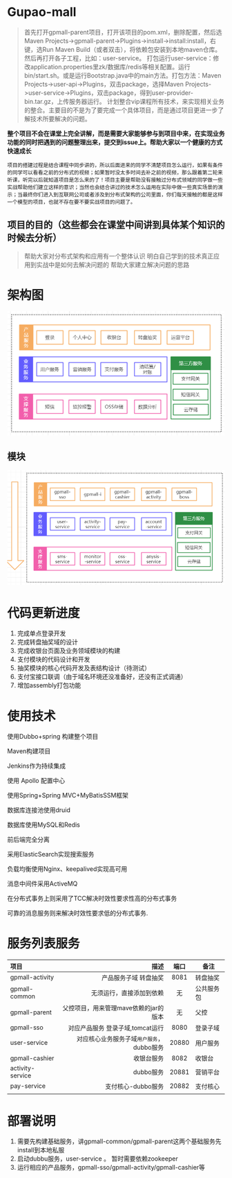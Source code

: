 # Gupao-mall

> 首先打开gpmall-parent项目，打开该项目的pom.xml，删除<parent>配置，然后选Maven Projects->gpmall-parent->Plugins->install->install:install，右键，选Run Maven Build（或者双击），将依赖包安装到本地maven仓库。然后再打开各子工程，比如：user-service。
> 打包运行user-service：修改application.properties里zk/数据库/redis等相关配置。运行bin/start.sh。或是运行Bootstrap.java中的main方法。打包方法：Maven Projects->user-api->Plugins，双击package，选择Maven Projects->user-service->Plugins，双击package，得到user-provider-bin.tar.gz，上传服务器运行。
> 计划整合vip课程所有技术，来实现相关业务的整合。主要目的不是为了要完成一个具体项目，而是通过项目更进一步了解技术所要解决的问题。

**整个项目不会在课堂上完全讲解，而是需要大家能够参与到项目中来，在实现业务功能的同时把遇到的问题整理出来，提交到issue上。帮助大家以一个健康的方式快速成长**

`项目的搭建过程是结合课程中同步讲的，所以后面进来的同学不清楚项目怎么运行，如果有条件的同学可以看看之前的分布式的视频；如果暂时没太多时间去补之前的视频，那么跟着第二轮来听课，听完以后就知道项目是怎么来的了！项目主要是帮助没有接触过分布式领域的同学做一些实战帮助他们建立这样的意识；当然也会结合讲过的技术怎么运用在实际中做一些真实场景的演示；当最终你们进入到互联网公司或者涉及到分布式架构的公司里面，你们每天接触的都是这样一个模型的项目，也就不存在要不要实战项目的问题了。`

## 项目的目的（这些都会在课堂中间讲到具体某个知识的时候去分析）

> 帮助大家对分布式架构和应用有一个整体认识
> 明白自己学到的技术真正应用到实战中是如何去解决问题的
> 帮助大家建立解决问题的思路

# 架构图

![架构图](架构图.png)

## 模块

![技术模块](技术模块.png)




# 代码更新进度

1. 完成单点登录开发
2. 完成转盘抽奖域的设计
3. 完成收银台页面及业务领域模块的构建
4. 支付模块的代码设计和开发
5. 抽奖模块的核心代码开发及表结构设计（待测试）
6. 支付宝接口联调（由于域名环境还没准备好，还没有正式调通）
7. 增加assembly打包功能


# 使用技术
使用Dubbo+spring 构建整个项目

Maven构建项目

Jenkins作为持续集成

使用 Apollo 配置中心

使用Spring+Spring MVC+MyBatisSSM框架

数据库连接池使用druid

数据库使用MySQL和Redis

前后端完全分离

采用ElasticSearch实现搜索服务

负载均衡使用Nginx、keepalived实现高可用

消息中间件采用ActiveMQ

在分布式事务上则采用了TCC解决时效性要求性高的分布式事务

可靠的消息服务则来解决时效性要求低的分布式事务.

# 服务列表服务

| 项目      |  描述 | 端口 | 备注  |
| :-------- | --------:| :--: | ---- |
| gpmall-activity | 产品服务子域 转盘抽奖 | 8081 |  转盘抽奖 |
| gpmall-common | 无须运行，直接添加到依赖 |  无  |  公共服务包  |
| gpmall-parent | 父控项目，用来管理mave依赖的jar的版本 | 无 | 父控  |
| gpmall-sso  | 对应产品服务 登录子域,tomcat运行 | 8080 | 登录子域 |
| user-service | 对应核心业务服务子域`用户服务`，dubbo服务 | 20880 | 用户服务 |
| gpmall-cashier | 收银台服务 | 8082 | 收银台 |
| activity-service | dubbo服务 | 20881 | 营销平台 |
| pay-service | 支付核心-dubbo服务 | 20882 | 支付核心 |
|  |  |  |  |

# 部署说明

1. 需要先构建基础服务，讲gpmall-common/gpmall-parent这两个基础服务先install到本地私服
2. 启动dubbu服务，user-service 。 暂时需要依赖zookeeper
3. 运行相应的产品服务，gpmall-sso/gpmall-activity/gpmall-cashier等
